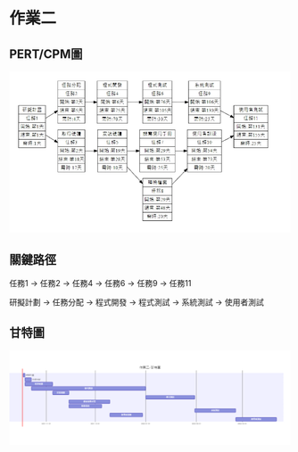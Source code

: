 # 作業二

## PERT/CPM圖
![new fig](PERT-CPM.jpg "PERT/CPM")
## 關鍵路徑
任務1 -> 任務2 -> 任務4 -> 任務6 -> 任務9 -> 任務11

研擬計劃 -> 任務分配 -> 程式開發 -> 程式測試 -> 系統測試 -> 使用者測試


## 甘特圖
![new fig](mermaid-diagram.png "gantt")
